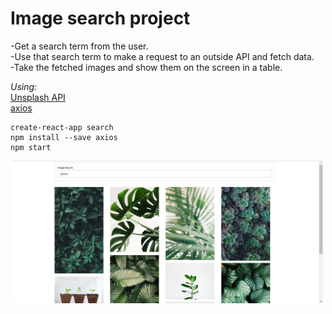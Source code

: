 # Image search project

-Get a search term from the user.\
-Use that search term to make a request to an outside API and fetch data.\
-Take the fetched images and show them on the screen in a table.

_Using:_\
[Unsplash API](https://unsplash.com/developers)\
[axios](https://www.npmjs.com/package/axios)

```
create-react-app search
npm install --save axios
npm start
```

<img src="public/img/search-pictures.png" width="500" >
